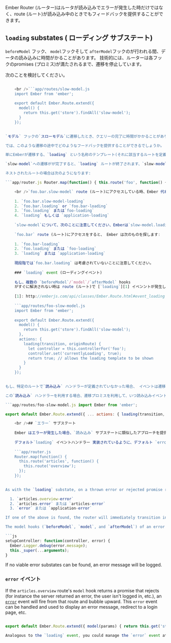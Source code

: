 Ember Router (ルーター)はルータが読み込みでエラーが発生した時だけではなく、route (ルート)が読み込み中のときでもフィードバックを提供することができます。

## `loading` substates ( ローディング サブステート)

`beforeModel` フック、 `model`フックそして `afterModel`フックのが行われる間、データの読み込みに時間がかることがあります。 技術的には、ルーターは各フックのpromises (プロミス)が満たされるまで、遷移を停止しています。

次のことを検討してください。

```app/router.js Router.map(function() { this.route('slow-model'); });

    <br />```app/routes/slow-model.js
    import Ember from 'ember';
    
    export default Ember.Route.extend({
      model() {
        return this.get('store').findAll('slow-model');
      }
    });
    

`モデル` フックの`スローモデル`に遷移したとき、クエリーの完了に時間がかかることがあります。 この間、UIは何が起こっているのかをフィードバックすることはありません。 ページ全体をリフレッシュしたその後に、このルートを入力しているとき、ルートの入力が完全に完了していなく、テンプレートがまだ表示されていないため、UIには何も表示されていません。 もしたのルートから`slow-model`から遷移してきたたとして、モデルの読み込みが完了して、突然、`slow-model`のテンプレートが表示されるまでは事前のルータのテンプレートが表示されたままです。

では、このような遷移の途中でどのようなフードバックを提供することができるでしょうか。

単にEmberが遷移する、`loading` という名称のテンプレート(それに該当するルートを定義することも可能です) を定義することです 読み込み時の、サブステータスへの遷移は即時に行われますが(同期的に)、URLは更新されません、また、他の遷移とは違い、現在のアクティブな遷移は中断されません。

`slow-model`への遷移がが完了すると、`loading` ルートが終了されます、`slow-model`の遷移が続行されます。

ネストされたルートの場合は次のようになります:

```app/router.js Router.map(function() { this.route('foo', function() { this.route('bar', function() { this.route('slow-model'); }); }); });

    <br />`foo.bar.slow-model` route (ルート)にアクセスしている時、Ember 代わりに`routeName-loading` または `loading` template を`foo.bar.slow-model-loading`で始まる回答から、探します:
    
    1. `foo.bar.slow-model-loading`
    2. `foo.bar.loading` or `foo.bar-loading`
    3. `foo.loading` または`foo-loading`
    4. `loading` もしくは `application-loading`
    
    `slow-model`について、次のことに注意してください、Emberは`slow-model.loading` templateを探すことはしませんが、それ以外の階層のうどの構文としても許容されます。 これは`slow-model`のような末端のルートでロード画面を表示することが可能になるので、有効です。
    
    `foo.bar` route (ルート)にアクセスをすると、 Ember は次のものを探します:
    
    1. `foo.bar-loading`
    2. `foo.loading` または `foo-loading`
    3. `loading` または `application-loading`
    
    現段階では`foo.bar.loading` は考慮されていないことに注意してください。
    
    ### `loading` event (ローディングイベント)
    
    もし、複数の `beforeModel`/`model`/`afterModel` hooks
    がすぐに解決されない時は route (ルート)で [`loading`][1] イベンントが発生します。
    
    [1]: http://emberjs.com/api/classes/Ember.Route.html#event_loading
    
    ```app/routes/foo-slow-model.js
    import Ember from 'ember';
    
    export default Ember.Route.extend({
      model() {
        return this.get('store').findAll('slow-model');
      },
      actions: {
        loading(transition, originRoute) {
          let controller = this.controllerFor('foo');
          controller.set('currentlyLoading', true);
          return true; // allows the loading template to be shown
        }
      }
    });
    

もし、特定のルートで`読み込み` ハンドラーが定義されていなかった場合、 イベントは遷移の親ルートを遡り、`application` ルートがそのイベントを管理する機会を提供します。

この`読み込み` ハンドラーを利用する場合、遷移プロミスを利用して、いつ読み込みイベントが完了したかを把握することができます:

```app/routes/foo-slow-model.js import Ember from 'ember';

export default Ember.Route.extend({ ... actions: { loading(transition, originRoute) { let controller = this.controllerFor('foo'); controller.set('currentlyLoading', true); transition.promise.finally(function() { controller.set('currentlyLoading', false); }); } } });

    <br />## `エラー` サブステート
    
    Ember はエラーが発生した場合、`読み込み` サブステートに類似したアプローチを提供しています。
    
    デフォルト`loading` イベントハンドラー 実装されているように、デフォルト `error` ハンドラー 遷移すべきするのに適した error サブステータス を探します。
    
    ```app/router.js
    Router.map(function() {
      this.route('articles', function() {
        this.route('overview');
      });
    });
    

As with the `loading` substate, on a thrown error or rejected promise returned from the `articles.overview` route's `model` hook (or `beforeModel` or `afterModel`) Ember will look for an error template or route in the following order:

  1. `articles.overview-error`
  2. `articles.error` または `articles-error`
  3. `error` または `application-error`

If one of the above is found, the router will immediately transition into that substate (without updating the URL). The "reason" for the error (i.e. the exception thrown or the promise reject value) will be passed to that error state as its `model`.

The model hooks (`beforeModel`, `model`, and `afterModel`) of an error substate are not called. Only the `setupController` method of the error substate is called with the `error` as the model. See example below:

```js
setupController: function(controller, error) {
  Ember.Logger.debug(error.message);
  this._super(...arguments);
}
```

If no viable error substates can be found, an error message will be logged.

### `error` イベント

If the `articles.overview` route's `model` hook returns a promise that rejects (for instance the server returned an error, the user isn't logged in, etc.), an [`error`](http://emberjs.com/api/classes/Ember.Route.html#event_error) event will fire from that route and bubble upward. This `error` event can be handled and used to display an error message, redirect to a login page, etc.

```app/routes/articles-overview.js import Ember from 'ember';

export default Ember.Route.extend({ model(params) { return this.get('store').findAll('privileged-model'); }, actions: { error(error, transition) { if (error.status === '403') { this.replaceWith('login'); } else { // Let the route above this handle the error. return true; } } } }); ```

Analogous to the `loading` event, you could manage the `error` event at the application level to avoid writing the same code for multiple routes.